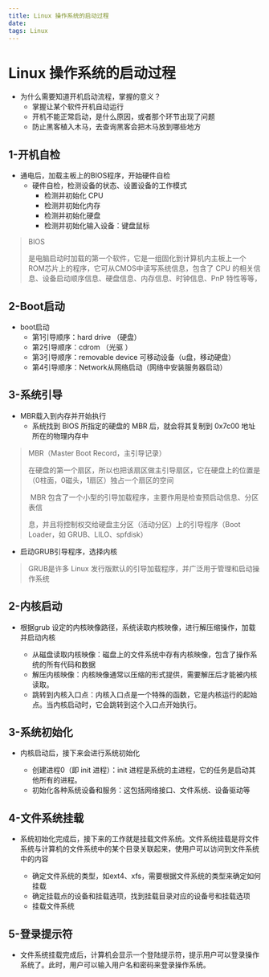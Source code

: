 ```yaml
---
title: Linux 操作系统的启动过程
date: 
tags: Linux
---
```




# Linux 操作系统的启动过程



* 为什么需要知道开机启动流程，掌握的意义？
  -  掌握让某个软件开机自动运行
  -  开机不能正常启动，是什么原因，或者那个环节出现了问题
  -  防止黑客植入木马，去查询黑客会把木马放到哪些地方



## 1-开机自检

* 通电后，加载主板上的BIOS程序，开始硬件自检
  * 硬件自检，检测设备的状态、设置设备的工作模式
    * 检测并初始化 CPU
    * 检测并初始化内存
    * 检测并初始化硬盘
    * 检测并初始化输入设备：键盘鼠标

> BIOS
>
> ​	是电脑启动时加载的第一个软件，它是一组固化到计算机内主板上一个ROM芯片上的程序，它可从CMOS中读写系统信息，包含了 CPU 的相关信息、设备启动顺序信息、硬盘信息、内存信息、时钟信息、PnP 特性等等，



## 2-Boot启动

* boot启动
  * 第1引导顺序：hard drive （硬盘）
  * 第2引导顺序：cdrom （光驱 ） 
  * 第3引导顺序：removable device 可移动设备（u盘，移动硬盘）
  * 第4引导顺序：Network从网络启动（网络中安装服务器启动）



## 3-系统引导

* MBR载入到内存并开始执行
  * 系统找到 BIOS 所指定的硬盘的 MBR 后，就会将其复制到 0x7c00 地址所在的物理内存中

> MBR（Master Boot Record，主引导记录）
>
> ​	在硬盘的第一个扇区，所以也把该扇区做主引导扇区，它在硬盘上的位置是（0柱面，0磁头，1扇区）独占一个扇区的空间
>
> ​	MBR 包含了一个小型的引导加载程序，主要作用是检查预启动信息、分区表信
>
> 息，并且将控制权交给硬盘主分区（活动分区）上的引导程序（Boot Loader，如 GRUB、LILO、spfdisk）



* 启动GRUB引导程序，选择内核

> GRUB是许多 Linux 发行版默认的引导加载程序，并广泛用于管理和启动操作系统



## 2-内核启动

* 根据grub 设定的内核映像路径，系统读取内核映像，进行解压缩操作，加载并启动内核

  * 从磁盘读取内核映像：磁盘上的文件系统中存有内核映像，包含了操作系统的所有代码和数据
  * 解压内核映像：内核映像通常以压缩的形式提供，需要解压后才能被内核读取。
  * 跳转到内核入口点：内核入口点是一个特殊的函数，它是内核运行的起始点。当内核启动时，它会跳转到这个入口点开始执行。

  

## 3-系统初始化

* 内核启动后，接下来会进行系统初始化

  * 创建进程0（即 init 进程）：init 进程是系统的主进程，它的任务是启动其他所有的进程。
  * 初始化各种系统设备和服务：这包括网络接口、文件系统、设备驱动等

  

## 4-文件系统挂载

* 系统初始化完成后，接下来的工作就是挂载文件系统。文件系统挂载是将文件系统与计算机的文件系统中的某个目录关联起来，使用户可以访问到文件系统中的内容

  * 确定文件系统的类型，如ext4、xfs，需要根据文件系统的类型来确定如何挂载
  * 确定挂载点的设备和挂载选项，找到挂载目录对应的设备号和挂载选项
  * 挂载文件系统

  

## 5-登录提示符

* 文件系统挂载完成后，计算机会显示一个登陆提示符，提示用户可以登录操作系统了。此时，用户可以输入用户名和密码来登录操作系统。